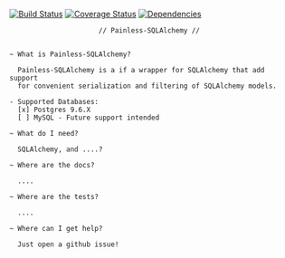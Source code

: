 [![Build Status](https://img.shields.io/travis/GetintheLoop/painless-sqlalchemy/master.svg)](https://travis-ci.org/GetintheLoop/painless-sqlalchemy)
[![Coverage Status](https://coveralls.io/repos/github/GetintheLoop/painless-sqlalchemy/badge.svg?branch=master)](https://coveralls.io/github/GetintheLoop/painless-sqlalchemy?branch=master)
[![Dependencies](https://pyup.io/repos/github/GetintheLoop/painless-sqlalchemy/shield.svg?t=1518818417448)](https://pyup.io)

                          // Painless-SQLAlchemy //


    ~ What is Painless-SQLAlchemy?

      Painless-SQLAlchemy is a if a wrapper for SQLAlchemy that add support
      for convenient serialization and filtering of SQLAlchemy models.
     
    - Supported Databases:
      [x] Postgres 9.6.X
      [ ] MySQL - Future support intended

    ~ What do I need?

      SQLAlchemy, and ....?

    ~ Where are the docs?

      ....

    ~ Where are the tests?

      ....

    ~ Where can I get help?

      Just open a github issue!
